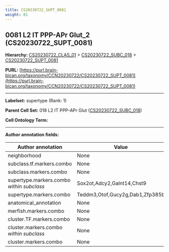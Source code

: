 ```yaml
---
title: CS20230722_SUPT_0081
weight: 81
---
```

## 0081 L2 IT PPP-APr Glut_2 (CS20230722_SUPT_0081)
<b>Hierarchy: </b>
[CS20230722_CLAS_01](../CS20230722_CLAS_01) >
[CS20230722_SUBC_018](../CS20230722_SUBC_018) >
[CS20230722_SUPT_0081](../CS20230722_SUPT_0081)

**PURL:** [https://purl.brain-bican.org/taxonomy/CCN20230722/CS20230722_SUPT_0081](https://purl.brain-bican.org/taxonomy/CCN20230722/CS20230722_SUPT_0081)

---


**Labelset:** supertype (Rank: 1)

**Parent Cell Set:** 018 L2 IT PPP-APr Glut ([CS20230722_SUBC_018](../CS20230722_SUBC_018))



**Cell Ontology Term:** 

[MARKER GENES.]: #


---

[TRANSFERRED ANNOTATIONS.]: #


[AUTHOR ANNOTATION FIELDS.]: #


**Author annotation fields:**

| Author annotation | Value |
|-------------------|-------|
|neighborhood|None|
|subclass.tf.markers.combo|None|
|subclass.markers.combo|None|
|supertype.markers.combo _within subclass_|Sox2ot,Adcy2,Galnt14,Chst9|
|supertype.markers.combo|Teddm3,Otof,Gucy2g,Dab1,Zfp385b|
|anatomical_annotation|None|
|merfish.markers.combo|None|
|cluster.TF.markers.combo|None|
|cluster.markers.combo _within subclass_|None|
|cluster.markers.combo|None|
